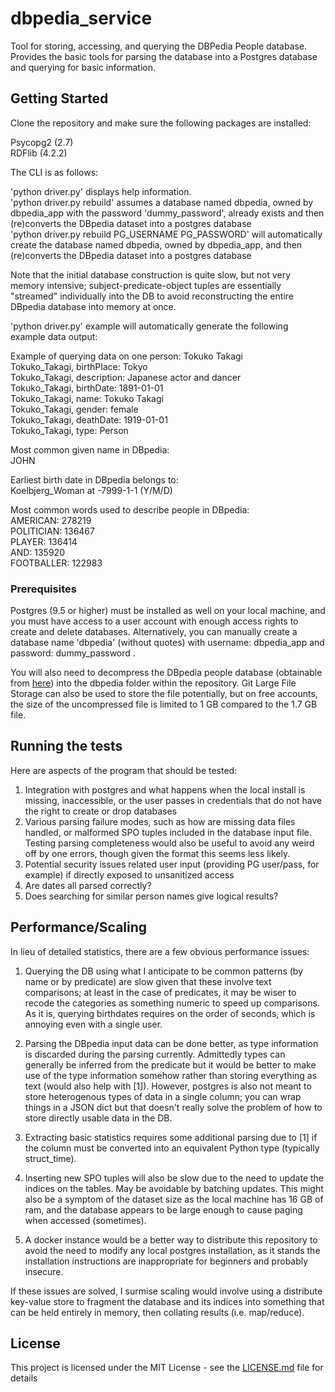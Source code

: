 # dbpedia_service

Tool for storing, accessing, and querying the DBPedia People database. Provides the basic tools for parsing the database into a Postgres database and querying for basic information.

## Getting Started

Clone the repository and make sure the following packages are installed:

Psycopg2 (2.7)<br>
RDFlib (4.2.2)

The CLI is as follows:

'python driver.py' displays help information.<br>
'python driver.py rebuild' assumes a database named dbpedia, owned by dbpedia_app with the password 'dummy_password', already exists and then (re)converts the DBpedia dataset into a postgres database<br>
'python driver.py rebuild PG_USERNAME PG_PASSWORD' will automatically create the database named dbpedia, owned by dbpedia_app, and then (re)converts the DBpedia dataset into a postgres database

Note that the initial database construction is quite slow, but not very memory intensive; subject-predicate-object tuples are essentially "streamed" individually into the DB to avoid reconstructing the entire DBpedia database into memory at once.

'python driver.py' example will automatically generate the following example data output:

Example of querying data on one person: Tokuko Takagi<br>
Tokuko_Takagi, birthPlace: Tokyo<br>
Tokuko_Takagi, description: Japanese actor and dancer<br>
Tokuko_Takagi, birthDate: 1891-01-01<br>
Tokuko_Takagi, name: Tokuko Takagi<br>
Tokuko_Takagi, gender: female<br>
Tokuko_Takagi, deathDate: 1919-01-01<br>
Tokuko_Takagi, type: Person<br>

Most common given name in DBpedia:<br>
JOHN<br>

Earliest birth date in DBpedia belongs to:<br>
Koelbjerg_Woman at -7999-1-1 (Y/M/D)<br>

Most common words used to describe people in DBpedia:<br>
AMERICAN: 278219<br>
POLITICIAN: 136467<br>
PLAYER: 136414<br>
AND: 135920<br>
FOOTBALLER: 122983<br>

### Prerequisites

Postgres (9.5 or higher) must be installed as well on your local machine, and you must have access to a user account with enough access rights to create and delete databases. Alternatively, you can manually create a database name 'dbpedia' (without quotes) with username: dbpedia_app and password: dummy_password .

You will also need to decompress the DBpedia people database (obtainable from [here](http://downloads.dbpedia.org/2016-10/core-i18n/en/persondata_en.tql.bz2)) into the dbpedia folder within the repository. Git Large File Storage can also be used to store the file potentially, but on free accounts, the size of the uncompressed file is limited to 1 GB compared to the 1.7 GB file. 

## Running the tests

Here are aspects of the program that should be tested:

1. Integration with postgres and what happens when the local install is missing, inaccessible, or the user passes in credentials that do not have the right to create or drop databases
2. Various parsing failure modes, such as how are missing data files handled, or malformed SPO tuples included in the database input file. Testing parsing completeness would also be useful to avoid any weird off by one errors, though given the format this seems less likely.
3. Potential security issues related user input (providing PG user/pass, for example) if directly exposed to unsanitized access
4. Are dates all parsed correctly? 
5. Does searching for similar person names give logical results?

## Performance/Scaling

In lieu of detailed statistics, there are a few obvious performance issues: 

1. Querying the DB using what I anticipate to be common patterns (by name or by predicate) are slow given that these involve text comparisons; at least in the case of predicates, it may be wiser to recode the categories as something numeric to speed up comparisons. As it is, querying birthdates requires on the order of seconds, which is annoying even with a single user. 

2. Parsing the DBpedia input data can be done better, as type information is discarded during the parsing currently. Admittedly types can generally be inferred from the predicate but it would be better to make use of the type information somehow rather than storing everything as text (would also help with [1]). However, postgres is also not meant to store heterogenous types of data in a single column; you can wrap things in a JSON dict but that doesn't really solve the problem of how to store directly usable data in the DB.

3. Extracting basic statistics requires some additional parsing due to [1] if the column must be converted into an equivalent Python type (typically struct_time).

4. Inserting new SPO tuples will also be slow due to the need to update the indices on the tables. May be avoidable by batching updates. This might also be a symptom of the dataset size as the local machine has 16 GB of ram, and the database appears to be large enough to cause paging when accessed (sometimes).

5. A docker instance would be a better way to distribute this repository to avoid the need to modify any local postgres installation, as it stands the installation instructions are inappropriate for beginners and probably insecure.

If these issues are solved, I surmise scaling would involve using a distribute key-value store to fragment the database and its indices into something that can be held entirely in memory, then collating results (i.e. map/reduce).

## License

This project is licensed under the MIT License - see the [LICENSE.md](LICENSE) file for details
